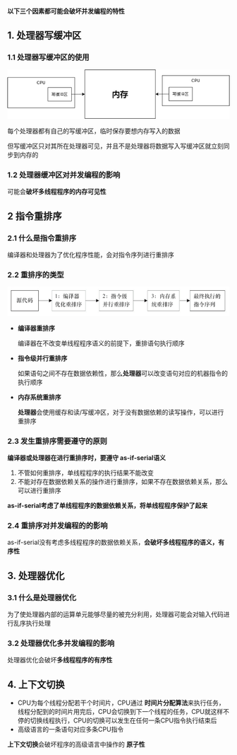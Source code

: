 

**以下三个因素都可能会破坏并发编程的特性**



## 1. 处理器写缓冲区

### 1.1 处理器写缓冲区的使用

![指令重排序](../p/写缓冲区.png)

每个处理器都有自己的写缓冲区，临时保存要想内存写入的数据

但写缓冲区只对其所在处理器可见，并且不是处理器将数据写入写缓冲区就立刻同步到内存的

### 1.2 处理器缓冲区对并发编程的影响

可能会**破坏多线程程序的内存可见性**



## 2 指令重排序

### 2.1 什么是指令重排序

编译器和处理器为了优化程序性能，会对指令序列进行重排序



### 2.2 重排序的类型

![指令重排序](../p/指令重排序.png)

* **编译器重排序**

  编译器在不改变单线程程序语义的前提下，重排语句执行顺序

* **指令级并行重排序**

  如果语句之间不存在数据依赖性，那么**处理器**可以改变语句对应的机器指令的执行顺序

* **内存系统重排序**

  **处理器**会使用缓存和读/写缓冲区，对于没有数据依赖的读写操作，可以进行重排序

  



### 2.3 发生重排序需要遵守的原则

**编译器或处理器在进行重排序时，要遵守 as-if-serial语义**

1. 不管如何重排序，单线程程序的执行结果不能改变
2. 不能对存在数据依赖关系的操作进行重排序，如果不存在数据依赖关系，那么可以进行重排序

**as-if-serial考虑了单线程程序的数据依赖关系，将单线程程序保护了起来**



### 2.4 重排序对并发编程的的影响

as-if-serial没有考虑多线程程序的数据依赖关系，**会破坏多线程程序的语义，有序性**





## 3. 处理器优化

### 3.1 什么是处理器优化

为了使处理器内部的运算单元能够尽量的被充分利用，处理器可能会对输入代码进行乱序执行处理

### 3.2 处理器优化多并发编程的影响

处理器优化会破坏**多线程程序的有序性**



## 4. 上下文切换

* CPU为每个线程分配若干个时间片，CPU通过 **时间片分配算法**来执行任务，线程分配到的时间片用完后，CPU会切换到下一个线程的任务，CPU就这样不停的切换线程执行，CPU的切换可以发生在任何一条CPU指令执行结束后
* 高级语言的一条语句对应多条CPU指令

**上下文切换**会破坏程序的高级语言中操作的 **原子性**
